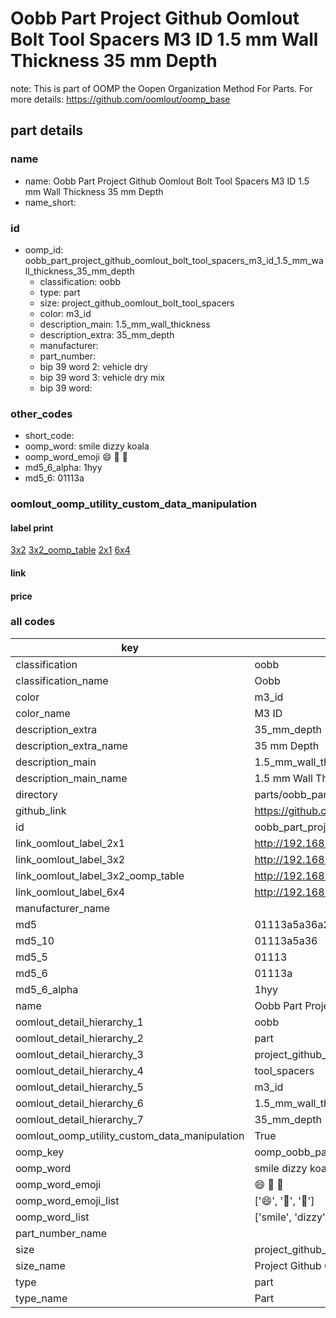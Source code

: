 # Oobb Part Project Github Oomlout Bolt Tool Spacers M3 ID 1.5 mm Wall Thickness 35 mm Depth  

note: This is part of OOMP the Oopen Organization Method For Parts. For more details: https://github.com/oomlout/oomp_base

##  part details
  







### name
* name: Oobb Part Project Github Oomlout Bolt Tool Spacers M3 ID 1.5 mm Wall Thickness 35 mm Depth
* name_short: 
### id
* oomp_id: oobb_part_project_github_oomlout_bolt_tool_spacers_m3_id_1.5_mm_wall_thickness_35_mm_depth
  * classification: oobb
  * type: part
  * size: project_github_oomlout_bolt_tool_spacers
  * color: m3_id
  * description_main: 1.5_mm_wall_thickness
  * description_extra: 35_mm_depth
  * manufacturer: 
  * part_number: 
  * bip 39 word 2: vehicle dry
  * bip 39 word 3: vehicle dry mix
  * bip 39 word: 

### other_codes
* short_code: 
* oomp_word: smile dizzy koala
* oomp_word_emoji :smile: :dizzy: :koala:
* md5_6_alpha: 1hyy
* md5_6: 01113a






### oomlout_oomp_utility_custom_data_manipulation
#### label print
[3x2](http://192.168.1.245:1112/?label=oomp%201hyy)
[3x2_oomp_table](http://192.168.1.108:1112/?label=oomp%201hyy)
[2x1](http://192.168.1.242:1112/?label=oomp%201hyy)
[6x4](http://192.168.1.55:1112/?label=oomp%201hyy)    

#### link

                              

#### price







### all codes 
| key | value |  
| --- | --- |  
| classification | oobb |  
| classification_name | Oobb |  
| color | m3_id |  
| color_name | M3 ID |  
| description_extra | 35_mm_depth |  
| description_extra_name | 35 mm Depth |  
| description_main | 1.5_mm_wall_thickness |  
| description_main_name | 1.5 mm Wall Thickness |  
| directory | parts/oobb_part_project_github_oomlout_bolt_tool_spacers_m3_id_1.5_mm_wall_thickness_35_mm_depth |  
| github_link | https://github.com/oomlout/oomlout_oomp_part_src/tree/main/parts/oobb_part_project_github_oomlout_bolt_tool_spacers_m3_id_1.5_mm_wall_thickness_35_mm_depth |  
| id | oobb_part_project_github_oomlout_bolt_tool_spacers_m3_id_1.5_mm_wall_thickness_35_mm_depth |  
| link_oomlout_label_2x1 | http://192.168.1.242:1112/?label=oomp%201hyy |  
| link_oomlout_label_3x2 | http://192.168.1.245:1112/?label=oomp%201hyy |  
| link_oomlout_label_3x2_oomp_table | http://192.168.1.108:1112/?label=oomp%201hyy |  
| link_oomlout_label_6x4 | http://192.168.1.55:1112/?label=oomp%201hyy |  
| manufacturer_name |  |  
| md5 | 01113a5a36a2c6cd7cdbb5571c10ef8f |  
| md5_10 | 01113a5a36 |  
| md5_5 | 01113 |  
| md5_6 | 01113a |  
| md5_6_alpha | 1hyy |  
| name | Oobb Part Project Github Oomlout Bolt Tool Spacers M3 ID 1.5 mm Wall Thickness 35 mm Depth |  
| oomlout_detail_hierarchy_1 | oobb |  
| oomlout_detail_hierarchy_2 | part |  
| oomlout_detail_hierarchy_3 | project_github_bolt |  
| oomlout_detail_hierarchy_4 | tool_spacers |  
| oomlout_detail_hierarchy_5 | m3_id |  
| oomlout_detail_hierarchy_6 | 1.5_mm_wall_thickness |  
| oomlout_detail_hierarchy_7 | 35_mm_depth |  
| oomlout_oomp_utility_custom_data_manipulation | True |  
| oomp_key | oomp_oobb_part_project_github_oomlout_bolt_tool_spacers_m3_id_1.5_mm_wall_thickness_35_mm_depth |  
| oomp_word | smile dizzy koala |  
| oomp_word_emoji | :smile: :dizzy: :koala: |  
| oomp_word_emoji_list | [':smile:', ':dizzy:', ':koala:'] |  
| oomp_word_list | ['smile', 'dizzy', 'koala'] |  
| part_number_name |  |  
| size | project_github_oomlout_bolt_tool_spacers |  
| size_name | Project Github Oomlout Bolt Tool Spacers |  
| type | part |  
| type_name | Part |  
